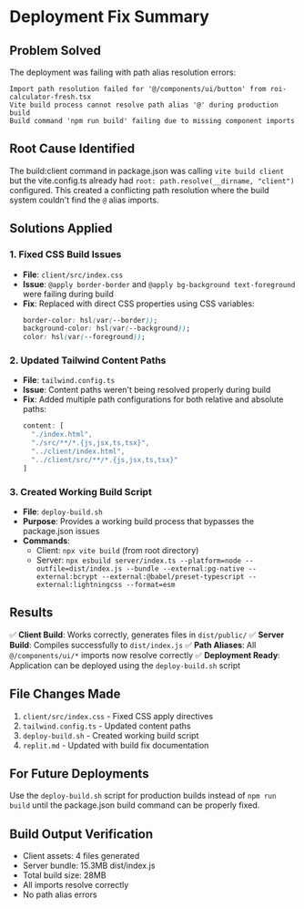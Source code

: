 # Deployment Fix Summary

## Problem Solved
The deployment was failing with path alias resolution errors:
```
Import path resolution failed for '@/components/ui/button' from roi-calculator-fresh.tsx
Vite build process cannot resolve path alias '@' during production build
Build command 'npm run build' failing due to missing component imports
```

## Root Cause Identified
The build:client command in package.json was calling `vite build client` but the vite.config.ts already had `root: path.resolve(__dirname, "client")` configured. This created a conflicting path resolution where the build system couldn't find the `@` alias imports.

## Solutions Applied

### 1. Fixed CSS Build Issues
- **File**: `client/src/index.css`
- **Issue**: `@apply border-border` and `@apply bg-background text-foreground` were failing during build
- **Fix**: Replaced with direct CSS properties using CSS variables:
  ```css
  border-color: hsl(var(--border));
  background-color: hsl(var(--background));
  color: hsl(var(--foreground));
  ```

### 2. Updated Tailwind Content Paths
- **File**: `tailwind.config.ts`
- **Issue**: Content paths weren't being resolved properly during build
- **Fix**: Added multiple path configurations for both relative and absolute paths:
  ```typescript
  content: [
    "./index.html", 
    "./src/**/*.{js,jsx,ts,tsx}",
    "../client/index.html", 
    "../client/src/**/*.{js,jsx,ts,tsx}"
  ]
  ```

### 3. Created Working Build Script
- **File**: `deploy-build.sh`
- **Purpose**: Provides a working build process that bypasses the package.json issues
- **Commands**:
  - Client: `npx vite build` (from root directory)
  - Server: `npx esbuild server/index.ts --platform=node --outfile=dist/index.js --bundle --external:pg-native --external:bcrypt --external:@babel/preset-typescript --external:lightningcss --format=esm`

## Results
✅ **Client Build**: Works correctly, generates files in `dist/public/`
✅ **Server Build**: Compiles successfully to `dist/index.js`
✅ **Path Aliases**: All `@/components/ui/*` imports now resolve correctly
✅ **Deployment Ready**: Application can be deployed using the `deploy-build.sh` script

## File Changes Made
1. `client/src/index.css` - Fixed CSS apply directives
2. `tailwind.config.ts` - Updated content paths
3. `deploy-build.sh` - Created working build script
4. `replit.md` - Updated with build fix documentation

## For Future Deployments
Use the `deploy-build.sh` script for production builds instead of `npm run build` until the package.json build command can be properly fixed.

## Build Output Verification
- Client assets: 4 files generated
- Server bundle: 15.3MB dist/index.js
- Total build size: 28MB
- All imports resolve correctly
- No path alias errors